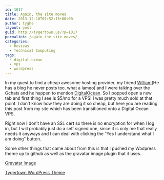 ```yaml
---
id: 1017
title: Again, the site moves
date: 2013-12-18T07:52:15+00:00
author: tyghe
layout: post
guid: http://tygertown.us/?p=1017
permalink: /again-the-site-moves/
categories:
  - Reviews
  - Technical Computing
tags:
  - digital ocean
  - vps
  - wordpress
---
```

In my quest to find a cheap awesome hosting provider, my friend <a title="Pantleg" href="http://www.pantleg.net/" target="_blank">William</a>(He has a blog he never posts too, what a lameo) and I were talking over the Gchats and he happen to mention <a title="Digital Ocean" href="https://www.digitalocean.com/" target="_blank">DigitalOcean</a>. So I popped open a new tab and first thing I see is $5/mo for a VPS! I was pretty much sold at that point. I don&#8217;t know how they are doing it so cheap, but here you are reading this post from my site which has been transitioned onto a Digital Ocean VPS.

Right now I don&#8217;t have an SSL cert so there is no encryption for when I log in, but I will probably just do a self signed one, since it is only me that really needs it anyways and I can deal with clicking the &#8220;Yes I understand what I am doing&#8221; button.

Some other things that came about from this is that I pushed my Wodpress theme up to github as well as the gravatar image plugin that it uses.

<a title="Gravatar Image WordPress" href="https://github.com/necrolyte2/wp_gravatar_header" target="_blank">Gravatar Image</a>

<a title="Tygertown WordPress Theme" href="https://github.com/necrolyte2/wp_tygertown" target="_blank">Tygertown WordPress Theme</a>
